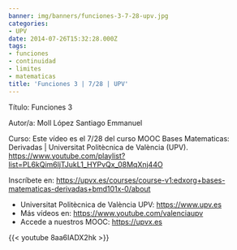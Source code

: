 ```yaml
---
banner: img/banners/funciones-3-7-28-upv.jpg
categories:
- UPV
date: 2014-07-26T15:32:28.000Z
tags:
- funciones
- continuidad
- limites
- matematicas
title: 'Funciones 3 | 7/28 | UPV'
---
```


Título: Funciones 3

Autor/a: Moll López Santiago Emmanuel

Curso: Este vídeo es el 7/28 del curso MOOC Bases Matematicas: Derivadas | Universitat Politècnica de València (UPV). https://www.youtube.com/playlist?list=PL6kQim6ljTJukL1_HYPvQx_08MqXnj44O 

Inscríbete en: https://upvx.es/courses/course-v1:edxorg+bases-matematicas-derivadas+bmd101x-0/about


+ Universitat Politècnica de València UPV: https://www.upv.es
+ Más vídeos en: https://www.youtube.com/valenciaupv
+ Accede a nuestros MOOC: https://upvx.es

{{< youtube 8aa6IADX2hk >}}
